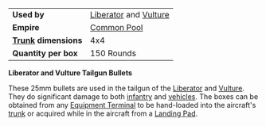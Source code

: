 |                                                 |                                                                             |
| ----------------------------------------------- | --------------------------------------------------------------------------- |
| **Used by**                                     | [Liberator](../vehicles/Liberator.md) and [Vulture](../vehicles/Vulture.md) |
| **Empire**                                      | [Common Pool](../terminology/Common_Pool.md)                                |
| **[Trunk](../terminology/Trunk.md) dimensions** | 4x4                                                                         |
| **Quantity per box**                            | 150 Rounds                                                                  |

**Liberator and Vulture Tailgun Bullets**

These 25mm bullets are used in the tailgun of the
[Liberator](../vehicles/Liberator.md) and [Vulture](../vehicles/Vulture.md).
They do significant damage to both [infantry](../terminology/Infantry.md) and
[vehicles](../vehicles/Vehicle.md). The boxes can be obtained from any
[Equipment Terminal](../items/Equipment_Terminal.md) to be hand-loaded into the
aircraft's [trunk](../terminology/Trunk.md) or acquired while in the aircraft
from a [Landing Pad](../items/Landing_Pad.md).




